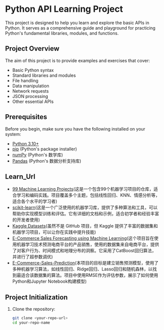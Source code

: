 # Python API Learning Project

This project is designed to help you learn and explore the basic APIs in Python. It serves as a comprehensive guide and playground for practicing Python's fundamental libraries, modules, and functions.

## Project Overview

The aim of this project is to provide examples and exercises that cover:
- Basic Python syntax
- Standard libraries and modules
- File handling
- Data manipulation
- Network requests
- JSON processing
- Other essential APIs

## Prerequisites

Before you begin, make sure you have the following installed on your system:
- [Python 3.10+](https://www.python.org/downloads/)
- [pip](https://pip.pypa.io/en/stable/installation/) (Python's package installer)
- [numPy](https://www.numpy.org.cn/) (Python's 数学库)
- [Pandas](https://pypandas.cn/) (Python's 数据分析支持库)

## Learn_Url
- [99 Machine Learning Projects](https://github.com/gimseng/99-ML-Learning-Projects)(这是一个包含99个机器学习项目的仓库，适合学习和编码实践。项目覆盖多个主题，包括线性回归、KNN、情感分析等，适合各个水平的学习者)
- [scikit-learn](https://github.com/scikit-learn/scikit-learn)(这是一个广泛使用的机器学习库，提供了多种算法和工具，可以帮助你实现模型训练和评估。它有详细的文档和示例，适合初学者和经验丰富的开发者使用)
- [Kaggle Datasets](https://www.kaggle.com/datasets)(虽然不是 GitHub 项目，但 Kaggle 提供了丰富的数据集和机器学习项目，可以让你在实践中提升技能)
- [E-Commerce Sales Forecasting using Machine Learning](https://github.com/athiyaman-m/E-Commerce_Sales_Forecasting_using_Machine_Learning)(这个项目旨在使用机器学习技术预测电商平台的产品销售，使用的数据集来自电商平台，提供了对客户行为、时间模式和地理分布的洞察。它采用了CatBoost回归算法，并进行了超参数调优)
- [E-Commerce-Sales-Prediction](https://github.com/Ankita260/E-Commerce-Sales-Prediction)(本项目的目标是建立销售预测模型，使用了多种机器学习算法，如线性回归、Ridge回归、Lasso回归和随机森林，以找到最适合该数据集的算法。项目中使用RMSE作为评估参数，展示了如何使用Python和Jupyter Notebook构建模型)



## Project Initialization

1. Clone the repository:
   ```bash
   git clone <your-repo-url>
   cd your-repo-name
